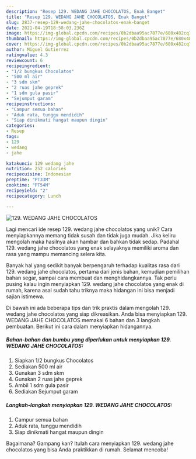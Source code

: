 ```yaml
---
description: "Resep 129. WEDANG JAHE CHOCOLATOS, Enak Banget"
title: "Resep 129. WEDANG JAHE CHOCOLATOS, Enak Banget"
slug: 2837-resep-129-wedang-jahe-chocolatos-enak-banget
date: 2021-04-19T18:58:03.236Z
image: https://img-global.cpcdn.com/recipes/0b2dbaa95ac7877e/680x482cq70/129-wedang-jahe-chocolatos-foto-resep-utama.jpg
thumbnail: https://img-global.cpcdn.com/recipes/0b2dbaa95ac7877e/680x482cq70/129-wedang-jahe-chocolatos-foto-resep-utama.jpg
cover: https://img-global.cpcdn.com/recipes/0b2dbaa95ac7877e/680x482cq70/129-wedang-jahe-chocolatos-foto-resep-utama.jpg
author: Miguel Gutierrez
ratingvalue: 4.3
reviewcount: 6
recipeingredient:
- "1/2 bungkus Chocolatos"
- "500 ml air"
- "3 sdm skm"
- "2 ruas jahe geprek"
- "1 sdm gula pasir"
- "Sejumput garam"
recipeinstructions:
- "Campur semua bahan"
- "Aduk rata, tunggu mendidih"
- "Siap dinikmati hangat maupun dingin"
categories:
- Resep
tags:
- 129
- wedang
- jahe

katakunci: 129 wedang jahe 
nutrition: 252 calories
recipecuisine: Indonesian
preptime: "PT33M"
cooktime: "PT54M"
recipeyield: "2"
recipecategory: Lunch

---
```



![129. WEDANG JAHE CHOCOLATOS](https://img-global.cpcdn.com/recipes/0b2dbaa95ac7877e/680x482cq70/129-wedang-jahe-chocolatos-foto-resep-utama.jpg)

Lagi mencari ide resep 129. wedang jahe chocolatos yang unik? Cara menyiapkannya memang tidak susah dan tidak juga mudah. Jika keliru mengolah maka hasilnya akan hambar dan bahkan tidak sedap. Padahal 129. wedang jahe chocolatos yang enak selayaknya memiliki aroma dan rasa yang mampu memancing selera kita.

Banyak hal yang sedikit banyak berpengaruh terhadap kualitas rasa dari 129. wedang jahe chocolatos, pertama dari jenis bahan, kemudian pemilihan bahan segar, sampai cara membuat dan menghidangkannya. Tak perlu pusing kalau ingin menyiapkan 129. wedang jahe chocolatos yang enak di rumah, karena asal sudah tahu triknya maka hidangan ini bisa menjadi sajian istimewa.




Di bawah ini ada beberapa tips dan trik praktis dalam mengolah 129. wedang jahe chocolatos yang siap dikreasikan. Anda bisa menyiapkan 129. WEDANG JAHE CHOCOLATOS memakai 6 bahan dan 3 langkah pembuatan. Berikut ini cara dalam menyiapkan hidangannya.

<!--inarticleads1-->

##### Bahan-bahan dan bumbu yang diperlukan untuk menyiapkan 129. WEDANG JAHE CHOCOLATOS:

1. Siapkan 1/2 bungkus Chocolatos
1. Sediakan 500 ml air
1. Gunakan 3 sdm skm
1. Gunakan 2 ruas jahe geprek
1. Ambil 1 sdm gula pasir
1. Sediakan Sejumput garam




<!--inarticleads2-->

##### Langkah-langkah menyiapkan 129. WEDANG JAHE CHOCOLATOS:

1. Campur semua bahan
1. Aduk rata, tunggu mendidih
1. Siap dinikmati hangat maupun dingin




Bagaimana? Gampang kan? Itulah cara menyiapkan 129. wedang jahe chocolatos yang bisa Anda praktikkan di rumah. Selamat mencoba!
